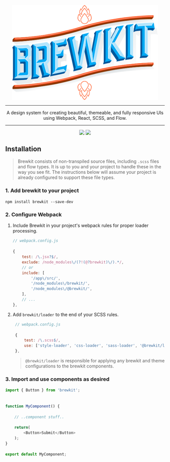 <p align="center">
  <img width="460" height="300" src=".build/storybook/logo.png">
</p>

---

<p align="center">A design system for creating beautiful, themeable, and fully responsive UIs using Webpack, React, SCSS, and Flow.</p>

---

<p align="center">
    <img src="https://img.shields.io/badge/maintained%20with-lerna-cc00ff.svg">
    <img src="https://cdn.jsdelivr.net/gh/storybookjs/brand@master/badge/badge-storybook.svg">
</p>


## Installation

> Brewkit consists of non-transpiled source files, including `.scss` files and flow types. It is up to you and your project to handle these in the way you see fit. The instructions below will assume your project is already configured to support these file types.

### 1. Add brewkit to your project
`npm install brewkit --save-dev`
    
### 2. Configure Webpack
1. Include Brewkit in your project's webpack rules for proper loader processing.
    ```js
    // webpack.config.js

    {
        test: /\.jsx?$/,
        exclude: /node_modules\/(?!(@?brewkit)\/).*/,
        // or
        include: [
            '/app\/src/',
            '/node_modules\/brewkit/',
            '/node_modules\/@brewkit/',
        ],
        // ...
    },
    ```
    
1. Add `brewkit/loader` to the end of your SCSS rules.
   ```js
    // webpack.config.js

    {
        test: /\.scss$/,
        use: ['style-loader', 'css-loader', 'sass-loader', '@brewkit/loader'],
    },
    ```
    > `@brewkit/loader` is responsible for applying any brewkit and theme configurations to the brewkit components.


### 3. Import and use components as desired
```js
import { Button } from 'brewkit';


function MyComponent() {

    // ..component stuff..

    return(
        <Button>Submit</Button>
    );
}

export default MyComponent;
```
